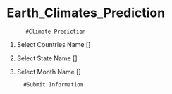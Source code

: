 # Earth_Climates_Prediction

          #Climate Prediction
         
1. Select Countries Name []
2. Select State Name []
3. Select Month Name []

         #Submit Information
